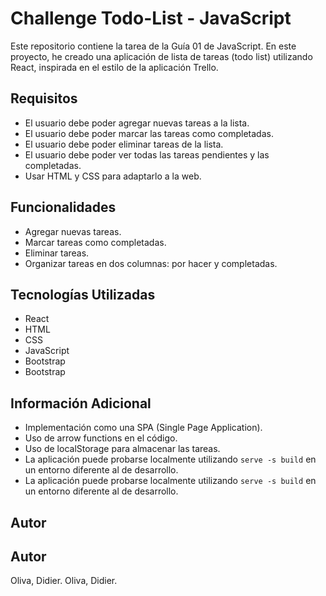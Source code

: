 # Challenge Todo-List - JavaScript
Este repositorio contiene la tarea de la Guía 01 de JavaScript. En este proyecto, he creado una aplicación de lista de tareas (todo list) utilizando React, inspirada en el estilo de la aplicación Trello.

## Requisitos

- El usuario debe poder agregar nuevas tareas a la lista.
- El usuario debe poder marcar las tareas como completadas.
- El usuario debe poder eliminar tareas de la lista.
- El usuario debe poder ver todas las tareas pendientes y las completadas.
- Usar HTML y CSS para adaptarlo a la web.

## Funcionalidades

- Agregar nuevas tareas.
- Marcar tareas como completadas.
- Eliminar tareas.
- Organizar tareas en dos columnas: por hacer y completadas.

## Tecnologías Utilizadas

- React
- HTML
- CSS
- JavaScript
- Bootstrap
- Bootstrap

## Información Adicional

- Implementación como una SPA (Single Page Application).
- Uso de arrow functions en el código.
- Uso de localStorage para almacenar las tareas.
- La aplicación puede probarse localmente utilizando `serve -s build` en un entorno diferente al de desarrollo.
- La aplicación puede probarse localmente utilizando `serve -s build` en un entorno diferente al de desarrollo.

## Autor
## Autor

Oliva, Didier.
Oliva, Didier.
